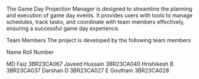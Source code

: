 The Game Day Projection Manager is designed to streamline the planning and execution of game day events. It provides users with tools to manage schedules, track tasks, and coordinate with team members effectively, ensuring a successful game day experience.

Team Members The project is developed by the following team members

Name			Roll Number

MD Faiz	          3BR23CA067
Javeed Hussain  	3BR23CA040
Hrishikesh B	   	3BR23CA037
Darshan D		      3BR23CA027
E Goutham		      3BR23CA028
